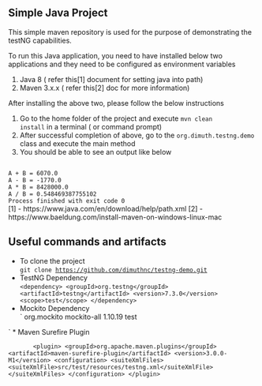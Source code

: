 ## Simple Java Project

This simple maven repository is used for the purpose of demonstrating the testNG capabilities. 

To run this Java application, you need to have installed below two applications and they need to be configured as environment variables

1. Java 8 ( refer this[1] document for setting java into path)
2. Maven 3.x.x ( refer this[2] doc for more information)

After installing the above two, please follow the below instructions

1. Go to the home folder of the project and execute <code>mvn clean install</code> in a terminal ( or command prompt)
2. After successful completion of above, go to the <code>org.dimuth.testng.demo</code> class and execute the main method
3. You should be able to see an output like below

<code>
A + B = 6070.0
A - B = -1770.0
A * B = 8428000.0
A / B = 0.548469387755102
Process finished with exit code 0
</code>
[1] - https://www.java.com/en/download/help/path.xml
[2] - https://www.baeldung.com/install-maven-on-windows-linux-mac

## Useful commands and artifacts

* To clone the project <br>
<code>git clone https://github.com/dimuthnc/testng-demo.git</code>
* TestNG Dependency <br>
`<dependency>
    <groupId>org.testng</groupId>
    <artifactId>testng</artifactId>
    <version>7.3.0</version>
    <scope>test</scope>
</dependency>`
* Mockito Dependency <br>
`<dependency>
     <groupId>org.mockito</groupId>
     <artifactId>mockito-all</artifactId>
     <version>1.10.19</version>
     <scope>test</scope>
 </dependency>
`
* Maven Surefire Plugin </br>

`        <plugin>
                 <groupId>org.apache.maven.plugins</groupId>
                 <artifactId>maven-surefire-plugin</artifactId>
                 <version>3.0.0-M1</version>
                 <configuration>
                     <suiteXmlFiles>
                         <suiteXmlFile>src/test/resources/testng.xml</suiteXmlFile>
                     </suiteXmlFiles>
                 </configuration>
             </plugin>
`



